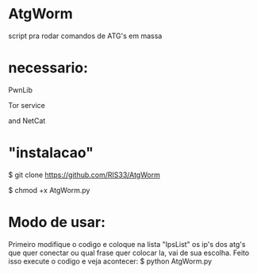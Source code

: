 # AtgWorm
script pra rodar comandos de ATG's em massa 

# necessario:
PwnLib

Tor service

and NetCat

# "instalacao"

$ git clone https://github.com/RIS33/AtgWorm

$ chmod +x AtgWorm.py

# Modo de usar:
Primeiro modifique o codigo e coloque na lista "IpsList" os ip's dos atg's que quer conectar
ou qual frase quer colocar la, vai de sua escolha.
Feito isso execute o codigo e veja acontecer:
$ python AtgWorm.py
